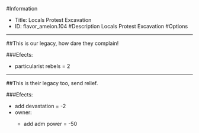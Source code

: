 #Information
 - Title: Locals Protest Excavation
 - ID: flavor_ameion.104
#Description
Locals Protest Excavation
#Options

___
##This is our legacy, how dare they complain!

###Efects:<ul><li>particularist rebels = 2</li></ul>

___
##This is their legacy too, send relief.

###Efects:<ul><li>add devastation = -2</li><li>owner:</li><ul><li>add adm power = -50</li></ul></ul>
